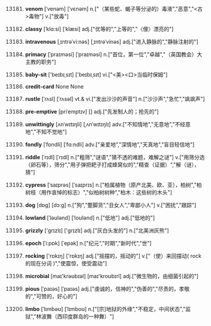 13181. **venom**
[ˈvenəm]  [ˈvɛnəm]
n.["（某些蛇、蝎子等分泌的）毒液","恶意","<古>毒物"]  v.["放毒"]  

13182. **classy**
[ˈklɑ:si]  [ˈklæsi]
adj.["优等的","上等的","〈俚〉漂亮的"]  

13183. **intravenous**
[ˌɪntrəˈvi:nəs]  [ˌɪntrəˈvinəs]
adj.["进入静脉的","静脉注射的"]  

13184. **primacy**
[ˈpraɪməsi]  [ˈpraɪməsi]
n.["首位，第一位","卓越","（英国教会）大主教的职务"]  

13185. **baby-sit**
['beɪbɪˌsɪt]  ['beɪbɪˌsɪt]
vi.["<美><口>当临时保姆"]  

13186. **credit-card**
None
None

13187. **rustle**
[ˈrʌsl]  [ˈrʌsəl]
vt.& vi.["发出沙沙的声音"]  n.["沙沙声","急忙","飒飒声"]  

13188. **pre-emptive**
[priˈemptɪv]  []
adj.["先发制人的；抢先的"]  

13189. **unwittingly**
[ʌnˈwɪtɪŋli]  [ˌʌnˈwɪtɪŋlɪ]
adv.["不知情地","无意地","不经意地","不知不觉地"]  

13190. **fondly**
[ˈfɒndli]  [ˈfɑ:ndli]
adv.["亲爱地","深情地","天真地","盲目轻信地"]  

13191. **riddle**
[ˈrɪdl]  [ˈrɪdl]
n.["粗筛","谜语","猜不透的难题，难解之谜"]  v.["用筛分选（卵石等），筛分","用子弹把耙子打成蜂窝似的","精查（证据）","解（谜），猜"]  

13192. **cypress**
[ˈsaɪprəs]  [ˈsaɪprɪs]
n.["柏属植物（原产北美、欧、亚），柏树","柏树枝（用作哀悼的标志）","似柏树树种","柏木：这些树的木头"]  

13193. **dog**
[dɒg]  [dɔ:g]
n.["狗","蹩脚货","丑女人","卑鄙小人"]  v.["困扰","跟踪"]  

13194. **lowland**
[ˈləʊlənd]  [ˈloʊlənd]
n.["低地"]  adj.["低地的"]  

13195. **grizzly**
['grɪzlɪ]  ['grɪzlɪ]
adj.["灰白头发的"]  n.["北美洲灰熊"]  

13196. **epoch**
[ˈi:pɒk]  [ˈepək]
n.["纪元","时期","新时代","世"]  

13197. **rocking**
['rɒkɪŋ]  ['rɒkɪŋ]
adj.["摇摆的，摇动的"]  v.["（使）来回摆动( rock的现在分词 )","使震惊，使受震动"]  

13198. **microbial**
[maɪ'krəʊbɪəl]  [maɪ'kroʊbɪrl]
adj.["微生物的，由细菌引起的"]  

13199. **pious**
[ˈpaɪəs]  [ˈpaɪəs]
adj.["虔诚的，信神的","伪善的","尽责的，孝敬的","可赞的，好心的"]  

13200. **limbo**
[ˈlɪmbəʊ]  [ˈlɪmboʊ]
n.["[宗]地狱的外缘","不稳定，中间状态","监狱","林波舞（西印度群岛的一种舞）"]  

